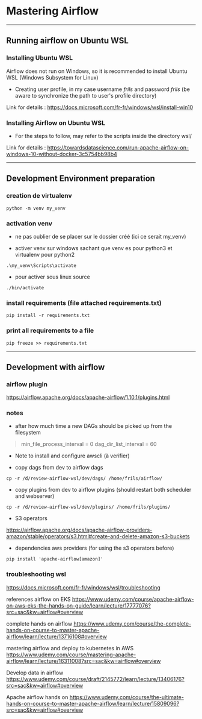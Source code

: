 # Mastering Airflow

--------------------------------------------------------------------------

## Running airflow on Ubuntu WSL

### Installing Ubuntu WSL

Airflow does not run on Windows, so it is recommended to install Ubuntu WSL (Windows Subsystem for Linux)

* Creating user profile, in my case username *frils* and password *frils* (be aware to synchronize the path to user's
  profile directory)

Link for details : https://docs.microsoft.com/fr-fr/windows/wsl/install-win10

### Installing Airflow on Ubuntu WSL

* For the steps to follow, may refer to the scripts inside the directory wsl/

Link for details : https://towardsdatascience.com/run-apache-airflow-on-windows-10-without-docker-3c5754bb98b4

---------------------------------------------------------------------------------------

## Development Environment preparation

### creation de virtualenv

`python -m venv my_venv`

### activation venv

* ne pas oublier de se placer sur le dossier créé (ici ce serait my_venv)

* activer venv sur windows sachant que venv es pour python3 et virtualenv pour python2

`.\my_venv\Scripts\activate`

* pour activer sous linux source

`./bin/activate`

### install requirements (file attached requirements.txt)

`pip install -r requirements.txt`

### print all requirements to a file

`pip freeze >> requirements.txt`

---------------------------------------------------------------------------------------

## Development with airflow

### airflow plugin

https://airflow.apache.org/docs/apache-airflow/1.10.1/plugins.html

### notes

* after how much time a new DAGs should be picked up from the filesystem

> min_file_process_interval = 0
> dag_dir_list_interval = 60

* Note to install and configure awscli (à verifier)

* copy dags from dev to airflow dags

`cp -r /d/review-airflow-wsl/dev/dags/ /home/frils/airflow/`

* copy plugins from dev to airflow plugins (should restart both scheduler and webserver)

`cp -r /d/review-airflow-wsl/dev/plugins/ /home/frils/plugins/`

* S3 operators

https://airflow.apache.org/docs/apache-airflow-providers-amazon/stable/operators/s3.html#create-and-delete-amazon-s3-buckets

* dependencies aws providers (for using the s3 operators before)

`pip install 'apache-airflow[amazon]'`


### troubleshooting wsl 
https://docs.microsoft.com/fr-fr/windows/wsl/troubleshooting


references 
airflow on EKS
https://www.udemy.com/course/apache-airflow-on-aws-eks-the-hands-on-guide/learn/lecture/17777076?src=sac&kw=airflow#overview

complete hands on airflow
https://www.udemy.com/course/the-complete-hands-on-course-to-master-apache-airflow/learn/lecture/13716108#overview

mastering airflow and deploy to kubernetes in AWS
https://www.udemy.com/course/mastering-apache-airflow/learn/lecture/16311008?src=sac&kw=airflow#overview

Develop data in airflow
https://www.udemy.com/course/draft/2145772/learn/lecture/13406176?src=sac&kw=airflow#overview

Apache airflow hands on
https://www.udemy.com/course/the-ultimate-hands-on-course-to-master-apache-airflow/learn/lecture/15809096?src=sac&kw=airflow#overview






